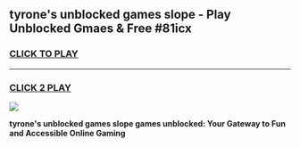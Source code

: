
## tyrone's unblocked games slope - Play Unblocked Gmaes & Free #81icx
<h3>
<a href="https://premium.freeplayer.one?title=tyrone's_unblocked_games_slope&ref=01M">CLICK TO PLAY</a></h3>
<hr>

<h3>
<a href="https://premium.freeplayer.one?title=tyrone's_unblocked_games_slope&ref=01M">CLICK 2 PLAY</a>
  
</h3>

<a href="https://premium.freeplayer.one?title=tyrone's_unblocked_games_slope&ref=01M"><img src="https://clearcache.store/games.png"></a>


**tyrone's unblocked games slope games unblocked: Your Gateway to Fun and Accessible Online Gaming**
